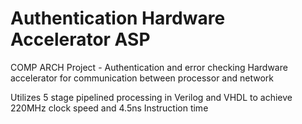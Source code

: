 # Authentication Hardware Accelerator ASP 
COMP ARCH Project - Authentication and error checking Hardware accelerator for communication between processor and network

Utilizes 5 stage pipelined processing in Verilog and VHDL to achieve 220MHz clock speed and 4.5ns Instruction time
